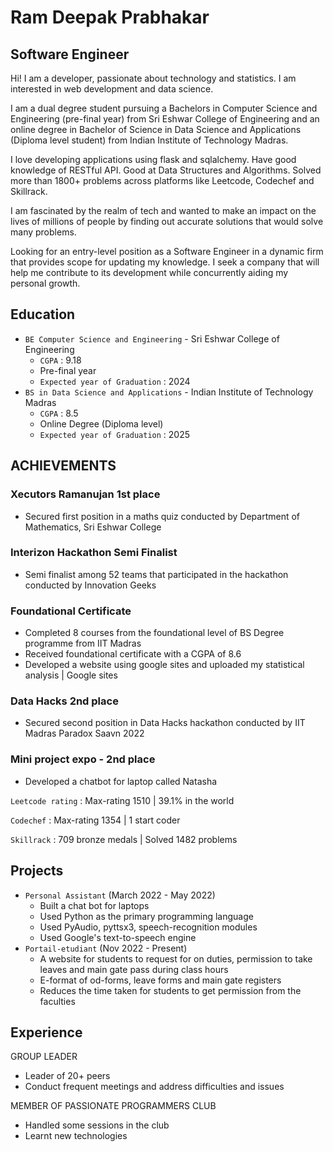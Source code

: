# Ram Deepak Prabhakar

## Software Engineer

Hi! I am a developer, passionate about technology and statistics. I am interested in web development and data science.

I am a dual degree student pursuing a Bachelors in Computer Science and Engineering (pre-final year) from Sri Eshwar College of Engineering and an online degree in Bachelor of Science in Data Science and Applications (Diploma level student) from Indian Institute of Technology Madras.

I love developing applications using flask and sqlalchemy. Have good knowledge of RESTful API. Good at Data Structures and Algorithms. Solved more than 1800+ problems across platforms like Leetcode, Codechef and Skillrack.

I am fascinated by the realm of tech and wanted to make an impact on the lives of millions of people by finding out accurate solutions that would solve many problems.

Looking for an entry-level position as a Software Engineer in a dynamic firm that provides scope for updating my knowledge. I seek a company that will help me contribute to its development while concurrently aiding my personal growth.

## Education

* `BE Computer Science and Engineering` - Sri Eshwar College of Engineering
    * ``CGPA`` : 9.18
    * Pre-final year
    * ``Expected year of Graduation`` : 2024
* `BS in Data Science and Applications` - Indian Institute of Technology Madras
    * ``CGPA`` : 8.5
    * Online Degree (Diploma level)
    * ``Expected year of Graduation`` : 2025

## ACHIEVEMENTS
### Xecutors Ramanujan 1st place
* Secured first position in a maths quiz conducted by Department of Mathematics, Sri Eshwar College

### Interizon Hackathon Semi Finalist
* Semi finalist among 52 teams that participated in the hackathon conducted by Innovation Geeks

### Foundational Certificate
* Completed 8 courses from the foundational level of BS Degree programme from IIT Madras
* Received foundational certificate with a CGPA of 8.6
* Developed a website using google sites and uploaded my statistical analysis | Google sites

### Data Hacks 2nd place
* Secured second position in Data Hacks hackathon conducted by IIT Madras Paradox Saavn 2022

### Mini project expo - 2nd place
* Developed a chatbot for laptop called Natasha

`Leetcode rating` : Max-rating 1510 | 39.1% in the world 

`Codechef` : Max-rating 1354 | 1 start coder

`Skillrack` : 709 bronze medals | Solved 1482 problems

## Projects
* `Personal Assistant` (March 2022 - May 2022)
    * Built a chat bot for laptops
    * Used Python as the primary programming language
    * Used PyAudio, pyttsx3, speech-recognition modules
    * Used Google's text-to-speech engine
* `Portail-etudiant` (Nov 2022 - Present)
    *  A website for students to request for on duties, permission to take leaves and main gate pass during class hours
    * E-format of od-forms, leave forms and main gate registers
    * Reduces the time taken for students to get permission from the faculties

## Experience

GROUP LEADER

* Leader of 20+ peers
* Conduct frequent meetings and address difficulties and issues


MEMBER OF PASSIONATE PROGRAMMERS CLUB

* Handled some sessions in the club
* Learnt new technologies

